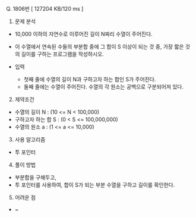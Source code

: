 Q. 1806번 [ 127204 KB/120 ms ]

1. 문제 분석
- 10,000 이하의 자연수로 이루어진 길이 N짜리 수열이 주어진다. 
- 이 수열에서 연속된 수들의 부분합 중에 그 합이 S 이상이 되는 것 중, 가장 짧은 것의 길이를 구하는 프로그램을 작성하시오.


- 입력
  - 첫째 줄에 수열의 길이 N과 구하고자 하는 합인 S가 주어진다.
  - 둘째 줄에는 수열이 주어진다. 수열의 각 원소는 공백으로 구분되어져 있다.

2. 제약조건
- 수열의 길이 N : (10 <= N < 100,000)
- 구하고자 하는 합 S : (0 < S <= 100,000,000)
- 수열의 원소 a : (1 <= a <= 10,000)

3. 사용 알고리즘
- 투 포인터

4. 풀이 방법
- 부분합을 구해두고,
- 투 포인터를 사용하여, 합이 S가 되는 부분 수열을 구하고 길이를 확인한다.

5. 어려운 점
- ~